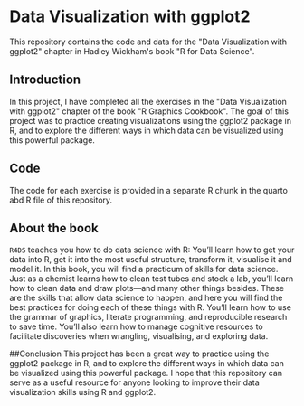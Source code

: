 # Data Visualization with ggplot2
This repository contains the code and data for the "Data Visualization with ggplot2" chapter in Hadley Wickham's book "R for Data Science".

## Introduction
In this project, I have completed all the exercises in the "Data Visualization with ggplot2" chapter of the book "R Graphics Cookbook". The goal of this project was to practice creating visualizations using the ggplot2 package in R, and to explore the different ways in which data can be visualized using this powerful package.

## Code
The code for each exercise is provided in a separate R chunk in the quarto abd R file of this repository. 

## About the book
<code>R4DS</code> teaches you how to do data science with R: You’ll learn how to get your data into R, get it into the most useful structure, transform it, visualise it and model it. In this book, you will find a practicum of skills for data science. Just as a chemist learns how to clean test tubes and stock a lab, you’ll learn how to clean data and draw plots—and many other things besides. These are the skills that allow data science to happen, and here you will find the best practices for doing each of these things with R. You’ll learn how to use the grammar of graphics, literate programming, and reproducible research to save time. You’ll also learn how to manage cognitive resources to facilitate discoveries when wrangling, visualising, and exploring data.

##Conclusion
This project has been a great way to practice using the ggplot2 package in R, and to explore the different ways in which data can be visualized using this powerful package. I hope that this repository can serve as a useful resource for anyone looking to improve their data visualization skills using R and ggplot2.
